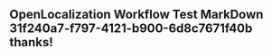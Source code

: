 <properties
ms.topic="hero-topic"
ms.test1="hero-topic"
ms.test2="test"/>

## OpenLocalization Workflow Test MarkDown 31f240a7-f797-4121-b900-6d8c7671f40b thanks!
